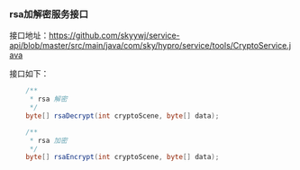 ### rsa加解密服务接口

接口地址：https://github.com/skyywj/service-api/blob/master/src/main/java/com/sky/hypro/service/tools/CryptoService.java

接口如下：
```java
    /**
     * rsa 解密
     */
    byte[] rsaDecrypt(int cryptoScene, byte[] data);

    /**
     * rsa 加密
     */
    byte[] rsaEncrypt(int cryptoScene, byte[] data);
```